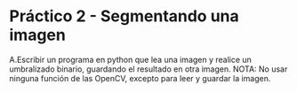 # Práctico 2 - Segmentando una imagen

A.Escribir un programa en python que lea una imagen y realice un umbralizado binario,
guardando el resultado en otra imagen.
NOTA: No usar ninguna función de las OpenCV, excepto para leer y guardar la imagen.